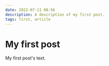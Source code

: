 ```yaml
---
date: 2022-07-11 08:56
description: A description of my first post.
tags: first, article
---
```

# My first post

My first post's text.
